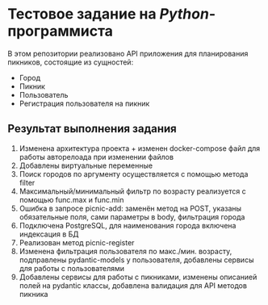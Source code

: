 # Тестовое задание на _Python_-программиста

В этом репозитории реализовано API приложения для планирования пикников, состоящие из сущностей:

- Город
- Пикник
- Пользователь
- Регистрация пользователя на пикник

## Результат выполнения задания

1. Изменена архитектура проекта + изменен docker-compose файл для работы авторелоада при изменении файлов
2. Добавлены виртуальные переменные
3. Поиск городов по аргументу осуществляется с помощью метода filter
4. Максимальный/минимальный фильтр по возрасту реализуется с помощью func.max и func.min
5. Ошибка в запросе picnic-add: заменён метод на POST, указаны обязательные поля, сами параметры в body, фильтрация
   города
6. Подключена PostgreSQL, для наименования города включена индексация в БД
7. Реализован метод picnic-register
8. Изменена фильтрация пользователя по макс./мин. возрасту, подправлены pydantic-models у пользователя, добавлены
   сервисы для работы с пользователями
9. Добавлены сервисы для работы с пикниками, изменены описанией полей на pydantic классы, добавлена валидация для API
   методов пикника